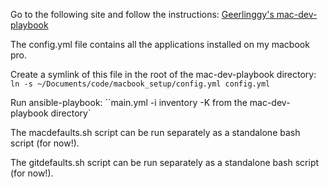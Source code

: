 Go to the following site and follow the instructions: [Geerlinggy's mac-dev-playbook](https://github.com/geerlingguy/mac-dev-playbook)

The config.yml file contains all the applications installed on my macbook pro. 

Create a symlink of this file in the root of the mac-dev-playbook directory:
    `ln -s ~/Documents/code/macbook_setup/config.yml config.yml`

Run ansible-playbook:
     ``main.yml -i inventory -K from the mac-dev-playbook directory`

The macdefaults.sh script can be run separately as a standalone bash script (for now!).

The gitdefaults.sh script can be run separately as a standalone bash script (for now!).


